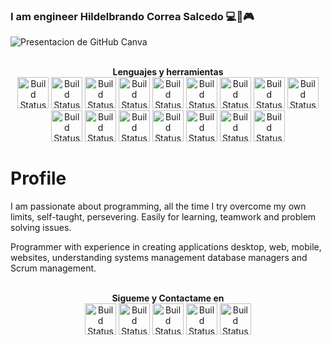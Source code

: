 ### I am engineer Hildelbrando Correa Salcedo 💻📲🎮
![Presentacion de GitHub Canva](https://user-images.githubusercontent.com/63067085/229165872-fbc59e62-de32-4cc0-809f-e53accc502e7.gif)

<p align="center">
<br>
<label><b>Lenguajes y herramientas</b></label>
<br>
<a href="#"><img src="https://growiz.com.br/wp-content/uploads/2021/01/ms-dotnet-3-1024x1024.png" alt="Build Status" height=50></a>
<a href="#"><img src="https://cdn-icons-png.flaticon.com/512/6132/6132221.png" alt="Build Status" height=50></a>
<a href="#"><img src="https://cdn-icons-png.flaticon.com/512/6132/6132222.png" alt="Build Status" height=50></a>
<a href="#"><img src="https://cdn-icons-png.flaticon.com/512/143/143655.png" alt="Build Status" height=50></a>
<a href="#"><img src="https://upload.wikimedia.org/wikipedia/commons/thumb/6/61/HTML5_logo_and_wordmark.svg/800px-HTML5_logo_and_wordmark.svg.png" alt="Build Status" height=50></a>
<a href="#"><img src="https://upload.wikimedia.org/wikipedia/commons/thumb/d/d5/CSS3_logo_and_wordmark.svg/1200px-CSS3_logo_and_wordmark.svg.png" alt="Build Status" height=50></a>
<a href="#"><img src="https://upload.wikimedia.org/wikipedia/commons/thumb/c/cf/Angular_full_color_logo.svg/1200px-Angular_full_color_logo.svg.png" alt="Build Status" height=50></a>
<a href="#"><img src="https://camo.githubusercontent.com/dc130e15e764a2ce83daf7503c9b73e5ee349259ceb82b4a0f393339289f8564/68747470733a2f2f63646e2d696d616765732d312e6d656469756d2e636f6d2f6d61782f313230302f312a352d616f4b3849426d58766535776842514d393047412e706e67" alt="Build Status" height=50></a>
<a href="#"><img src="https://cdn-images-1.medium.com/max/1200/1*knHF_qpxdtS8h0Z8EeqowA.png" alt="Build Status" height=50></a>
<a href="#"><img src="https://play-lh.googleusercontent.com/DvdO6zut4h7byRXOnmtpuyLTnC2-fPltRT-yqI0l9m_mA-U1mhDPj3NAE7IenEF1yg" alt="Build Status" height=50></a>
<a href="#"><img src="https://play-lh.googleusercontent.com/PCpXdqvUWfCW1mXhH1Y_98yBpgsWxuTSTofy3NGMo9yBTATDyzVkqU580bfSln50bFU" alt="Build Status" height=50></a>
<a href="#"><img src="https://geeks.ms/jorge/wp-content/uploads/sites/6/2007/05/20210927_01.png" alt="Build Status" height=50></a>
  <a href="#"><img src="![image](https://user-images.githubusercontent.com/63067085/229187229-3db26d81-e1f4-4579-b544-decebb97a05d.png)" alt="Build Status" height=50></a>
<a href="#"><img src="https://www.certia.net/wp-content/uploads/2021/03/NoSQL1.png" alt="Build Status" height=50></a>
<a href="#"><img src="https://e7.pngegg.com/pngimages/368/907/png-clipart-cosmos-db-document-oriented-database-microsoft-azure-nosql-microsoft-text-rectangle-thumbnail.png" alt="Build Status" height=50></a>
<a href="#"><img src="https://d3njjcbhbojbot.cloudfront.net/api/utilities/v1/imageproxy/https://coursera-course-photos.s3.amazonaws.com/44/a1aa6de0754300a8bb8a2f2d2ac817/atlassian-logo-gradient-vertical-white.png?auto=format%2Ccompress&dpr=1" alt="Build Status" height=50></a>
</p>

# Profile

I am passionate about programming, all the time I try overcome my own limits, self-taught, persevering. Easily for learning, teamwork and problem solving issues.

Programmer with experience in creating applications desktop, web, mobile, websites, understanding systems management database managers and Scrum management.

<p align="center">
<br>
<label><b>Sigueme y Contactame en</b></label>
<br>
<a href="https://www.linkedin.com/in/hildelbrando-correa-salcedo-326776241/"><img src="https://play-lh.googleusercontent.com/kMofEFLjobZy_bCuaiDogzBcUT-dz3BBbOrIEjJ-hqOabjK8ieuevGe6wlTD15QzOqw" alt="Build Status" height=50></a>
<a href="https://mail.google.com/mail/u/0/#inbox?compose=DmwnWtDnGLtzjlhDTmcMzgtkVWHmjWhjKlGRcTCzRprqxxjqttSksslJdWlMgMbSTbqmJMssgKqG"><img src="https://play-lh.googleusercontent.com/KSuaRLiI_FlDP8cM4MzJ23ml3og5Hxb9AapaGTMZ2GgR103mvJ3AAnoOFz1yheeQBBI" alt="Build Status" height=50></a>
<a href="https://api.whatsapp.com/send?phone=573022605415"><img src="https://play-lh.googleusercontent.com/bYtqbOcTYOlgc6gqZ2rwb8lptHuwlNE75zYJu6Bn076-hTmvd96HH-6v7S0YUAAJXoJN" alt="Build Status" height=50></a>
<a href="https://www.instagram.com/hbrayancorrea/"><img src="https://upload.wikimedia.org/wikipedia/commons/9/95/Instagram_logo_2022.svg" alt="Build Status" height=50></a>
<label><b></b></label>
<a href="https://www.facebook.com/brayancorreasd/"><img src="https://upload.wikimedia.org/wikipedia/commons/thumb/e/ee/Logo_de_Facebook.png/220px-Logo_de_Facebook.png" alt="Build Status" height=50></a>
</p>
